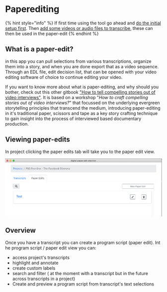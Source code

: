 # Paperediting



{% hint style="info" %}
If first time using the tool go ahead and [do the initial setup first](../setup.md). Then [add some videos or audio files to transcribe](../transcriptions/create-a-new-transcription/), these can then be used in the paper-edit
{% endhint %}

## What is a paper-edit?

in this app you can pull selections from various transcriptions, organize them into a story, and when you are done export that as a video sequence. Through an EDL file, edit decision list, that can be opened with your video editing software of choice to continue editing your video.

If you want to know more about what is paper-editing, and why should you bother, check out this other gitbook ["How to tell compelling stories out of video interviews"](https://pietropassarelli.gitbooks.io/how-to-tell-compelling-stories-out-of-video-inter/content/). It is based on a workshop "_How to craft compelling stories out of video interviews?_" that focussed on the underlying evergreen storytelling principles that transcend the medium, introducing paper-editing in it's traditional paper, scissors and tape as a key story crafting technique to gain insight into the process of interviewed based documentary production.

## Viewing paper-edits

In  project clicking the paper edits tab will take you to the paper edit view.

![Paper eits](../.gitbook/assets/screen-shot-2020-02-05-at-5.32.45-pm.png)

## Overview

Once you have a transcript you can create a program script \(paper edit\). Int he program script / paper edit view you can:

* access project's transcripts
* highlight and annotate
* create custom labels
* search and filter \( at the moment with a transcript but in the future across transcripts in a project\)
* Create and preview a program script from transcript's text selections

